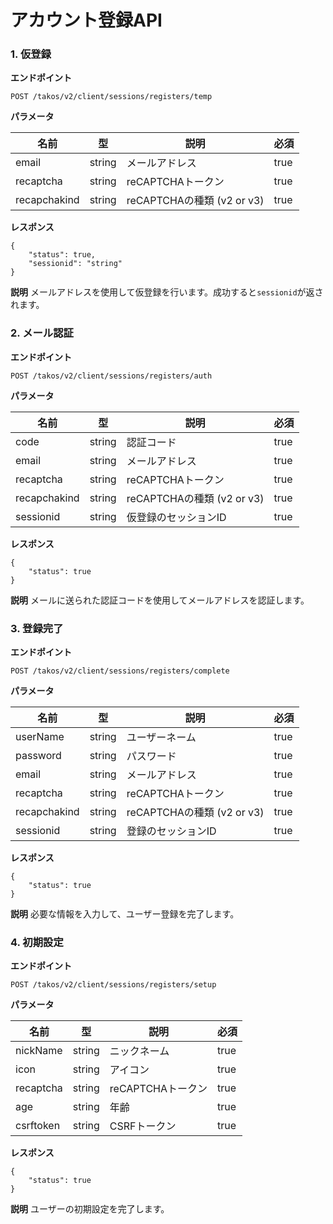 # アカウント登録API

### 1. 仮登録

**エンドポイント**
```
POST /takos/v2/client/sessions/registers/temp
```

**パラメータ**

| 名前          | 型     | 説明            | 必須    |
| ------------- | ------ | -------------- | ------- |
| email         | string | メールアドレス | true    |
| recaptcha     | string | reCAPTCHAトークン | true    |
| recapchakind  | string | reCAPTCHAの種類 (v2 or v3) | true |

**レスポンス**
```
{
    "status": true,
    "sessionid": "string"
}
```

**説明**
メールアドレスを使用して仮登録を行います。成功すると`sessionid`が返されます。

### 2. メール認証

**エンドポイント**
```
POST /takos/v2/client/sessions/registers/auth
```

**パラメータ**

| 名前         | 型     | 説明              | 必須   |
| ------------ | ------ | ----------------- | ------ |
| code         | string | 認証コード        | true   |
| email        | string | メールアドレス    | true   |
| recaptcha    | string | reCAPTCHAトークン | true   |
| recapchakind | string | reCAPTCHAの種類 (v2 or v3) | true |
| sessionid    | string | 仮登録のセッションID | true |

**レスポンス**
```
{
    "status": true
}
```

**説明**
メールに送られた認証コードを使用してメールアドレスを認証します。

### 3. 登録完了

**エンドポイント**
```
POST /takos/v2/client/sessions/registers/complete
```

**パラメータ**

| 名前         | 型     | 説明              | 必須   |
| ------------ | ------ | ----------------- | ------ |
| userName     | string | ユーザーネーム    | true   |
| password     | string | パスワード        | true   |
| email        | string | メールアドレス    | true   |
| recaptcha    | string | reCAPTCHAトークン | true   |
| recapchakind | string | reCAPTCHAの種類 (v2 or v3) | true |
| sessionid    | string | 登録のセッションID | true   |

**レスポンス**
```
{
    "status": true
}
```

**説明**
必要な情報を入力して、ユーザー登録を完了します。

### 4. 初期設定

**エンドポイント**
```
POST /takos/v2/client/sessions/registers/setup
```

**パラメータ**

| 名前      | 型     | 説明              | 必須   |
| --------- | ------ | ----------------- | ------ |
| nickName  | string | ニックネーム      | true   |
| icon      | string | アイコン          | true   |
| recaptcha | string | reCAPTCHAトークン | true   |
| age       | string | 年齢              | true   |
| csrftoken | string | CSRFトークン      | true   |

**レスポンス**
```
{
    "status": true
}
```

**説明**
ユーザーの初期設定を完了します。